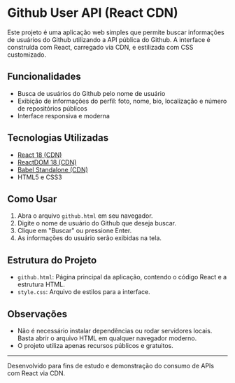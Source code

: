 # Github User API (React CDN)

Este projeto é uma aplicação web simples que permite buscar informações de usuários do Github utilizando a API pública do Github. A interface é construída com React, carregado via CDN, e estilizada com CSS customizado.

## Funcionalidades
- Busca de usuários do Github pelo nome de usuário
- Exibição de informações do perfil: foto, nome, bio, localização e número de repositórios públicos
- Interface responsiva e moderna

## Tecnologias Utilizadas
- [React 18 (CDN)](https://unpkg.com/react@18/umd/react.development.js)
- [ReactDOM 18 (CDN)](https://unpkg.com/react-dom@18/umd/react-dom.development.js)
- [Babel Standalone (CDN)](https://unpkg.com/@babel/standalone/babel.min.js)
- HTML5 e CSS3

## Como Usar
1. Abra o arquivo `github.html` em seu navegador.
2. Digite o nome de usuário do Github que deseja buscar.
3. Clique em "Buscar" ou pressione Enter.
4. As informações do usuário serão exibidas na tela.

## Estrutura do Projeto
- `github.html`: Página principal da aplicação, contendo o código React e a estrutura HTML.
- `style.css`: Arquivo de estilos para a interface.

## Observações
- Não é necessário instalar dependências ou rodar servidores locais. Basta abrir o arquivo HTML em qualquer navegador moderno.
- O projeto utiliza apenas recursos públicos e gratuitos.

---
Desenvolvido para fins de estudo e demonstração do consumo de APIs com React via CDN.